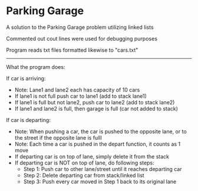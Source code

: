 # Parking Garage
 A solution to the Parking Garage problem utilizing linked lists
 
 Commented out cout lines were used for debugging purposes
 
 Program reads txt files formatted likewise to "cars.txt"
 ____
 
 What the program does:
 
 If car is arriving:
 - Note: Lane1 and lane2 each has capacity of 10 cars
 - If lane1 is not full push car to lane1 (add to stack lane1)
 - If lane1 is full but not lane2, push car to lane2 (add to stack lane2)
 - If lane1 and lane2 is full, then garage is full (car not added to stack)
 
 
 If car is departing:
 - Note: When pushing a car, the car is pushed to the opposite lane, or to the street if the opposite lane is fulll
 - Note: Each time a car is pushed in the depart function, it counts as 1 move
 - If departing car is on top of lane, simply delete it from the stack
 - If departing car is NOT on top of lane, do following steps:
    - Step 1: Push car to other lane/street until it reaches departing car
    - Step 2: Delete departing car from stack/linked list
    - Step 3: Push every car moved in Step 1 back to its original lane
